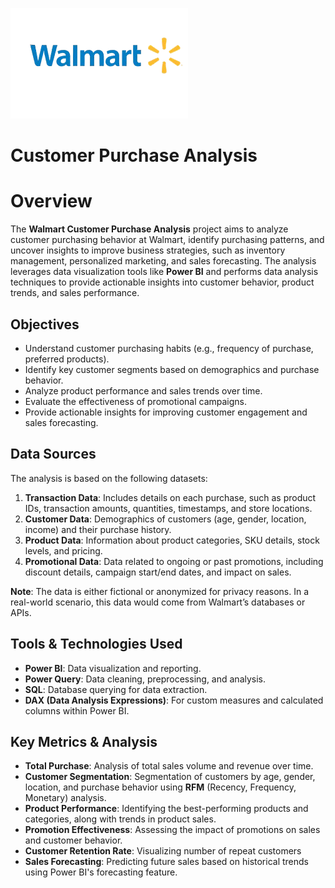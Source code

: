 ![image alt](https://github.com/Sridharsennan/Walmart_customer_purchase_Analysis/blob/b2899f55804c6f733431051c4fbe429076632388/walmart-removebg-preview.png)
# Customer Purchase Analysis

# Overview
The **Walmart Customer Purchase Analysis** project aims to analyze customer purchasing behavior at Walmart, identify purchasing patterns, and uncover insights to improve business strategies, such as inventory management, personalized marketing, and sales forecasting. The analysis leverages data visualization tools like **Power BI** and performs data analysis techniques to provide actionable insights into customer behavior, product trends, and sales performance.

## Objectives
- Understand customer purchasing habits (e.g., frequency of purchase, preferred products).
- Identify key customer segments based on demographics and purchase behavior.
- Analyze product performance and sales trends over time.
- Evaluate the effectiveness of promotional campaigns.
- Provide actionable insights for improving customer engagement and sales forecasting.

## Data Sources
The analysis is based on the following datasets:
1. **Transaction Data**: Includes details on each purchase, such as product IDs, transaction amounts, quantities, timestamps, and store locations.
2. **Customer Data**: Demographics of customers (age, gender, location, income) and their purchase history.
3. **Product Data**: Information about product categories, SKU details, stock levels, and pricing.
4. **Promotional Data**: Data related to ongoing or past promotions, including discount details, campaign start/end dates, and impact on sales.

**Note**: The data is either fictional or anonymized for privacy reasons. In a real-world scenario, this data would come from Walmart’s databases or APIs.

## Tools & Technologies Used
- **Power BI**: Data visualization and reporting.
- **Power Query**: Data cleaning, preprocessing, and analysis.
- **SQL**: Database querying for data extraction.
- **DAX (Data Analysis Expressions)**: For custom measures and calculated columns within Power BI.

## Key Metrics & Analysis
- **Total Purchase**: Analysis of total sales volume and revenue over time.
- **Customer Segmentation**: Segmentation of customers by age, gender, location, and purchase behavior using **RFM** (Recency, Frequency, Monetary) analysis.
- **Product Performance**: Identifying the best-performing products and categories, along with trends in product sales.
- **Promotion Effectiveness**: Assessing the impact of promotions on sales and customer behavior.
- **Customer Retention Rate**: Visualizing number of repeat customers
- **Sales Forecasting**: Predicting future sales based on historical trends using Power BI's forecasting feature.

